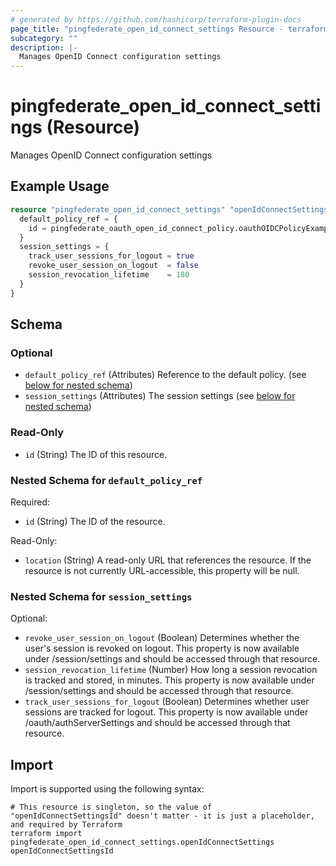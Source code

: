 ```yaml
---
# generated by https://github.com/hashicorp/terraform-plugin-docs
page_title: "pingfederate_open_id_connect_settings Resource - terraform-provider-pingfederate"
subcategory: ""
description: |-
  Manages OpenID Connect configuration settings
---
```


# pingfederate_open_id_connect_settings (Resource)

Manages OpenID Connect configuration settings

## Example Usage

```terraform
resource "pingfederate_open_id_connect_settings" "openIdConnectSettingsExample" {
  default_policy_ref = {
    id = pingfederate_oauth_open_id_connect_policy.oauthOIDCPolicyExample.id
  }
  session_settings = {
    track_user_sessions_for_logout = true
    revoke_user_session_on_logout  = false
    session_revocation_lifetime    = 180
  }
}
```

<!-- schema generated by tfplugindocs -->
## Schema

### Optional

- `default_policy_ref` (Attributes) Reference to the default policy. (see [below for nested schema](#nestedatt--default_policy_ref))
- `session_settings` (Attributes) The session settings (see [below for nested schema](#nestedatt--session_settings))

### Read-Only

- `id` (String) The ID of this resource.

<a id="nestedatt--default_policy_ref"></a>
### Nested Schema for `default_policy_ref`

Required:

- `id` (String) The ID of the resource.

Read-Only:

- `location` (String) A read-only URL that references the resource. If the resource is not currently URL-accessible, this property will be null.


<a id="nestedatt--session_settings"></a>
### Nested Schema for `session_settings`

Optional:

- `revoke_user_session_on_logout` (Boolean) Determines whether the user's session is revoked on logout. This property is now available under /session/settings and should be accessed through that resource.
- `session_revocation_lifetime` (Number) How long a session revocation is tracked and stored, in minutes. This property is now available under /session/settings and should be accessed through that resource.
- `track_user_sessions_for_logout` (Boolean) Determines whether user sessions are tracked for logout. This property is now available under /oauth/authServerSettings and should be accessed through that resource.

## Import

Import is supported using the following syntax:

```shell
# This resource is singleton, so the value of "openIdConnectSettingsId" doesn't matter - it is just a placeholder, and required by Terraform
terraform import pingfederate_open_id_connect_settings.openIdConnectSettings openIdConnectSettingsId
```
